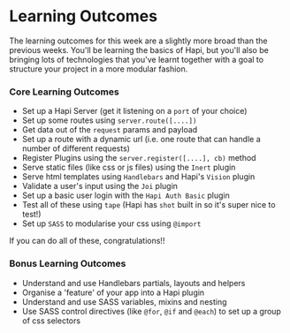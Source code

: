 # Learning Outcomes

The learning outcomes for this week are a slightly more broad than the previous weeks. You'll be learning the basics of Hapi, but you'll also be bringing lots of technologies that you've learnt together with a goal to structure your project in a more modular fashion.

### Core Learning Outcomes

+ Set up a Hapi Server (get it listening on a `port` of your choice)
+ Set up some routes using `server.route([....])`
+ Get data out of the `request` params and payload
+ Set up a route with a dynamic url (i.e. one route that can handle a number of different requests)
+ Register Plugins using the `server.register([....], cb)` method
+ Serve static files (like css or js files) using the `Inert` plugin
+ Serve html templates using `Handlebars` and Hapi's `Vision` plugin
+ Validate a user's input using the `Joi` plugin
+ Set up a basic user login with the `Hapi Auth Basic` plugin
+ Test all of these using `tape` (Hapi has `shot` built in so it's super nice to test!)
+ Set up `SASS` to modularise your css using `@import`

If you can do all of these, congratulations!!

### Bonus Learning Outcomes

+ Understand and use Handlebars partials, layouts and helpers
+ Organise a 'feature' of your app into a Hapi plugin
+ Understand and use SASS variables, mixins and nesting
+ Use SASS control directives (like `@for`, `@if` and `@each`) to set up a group of css selectors


